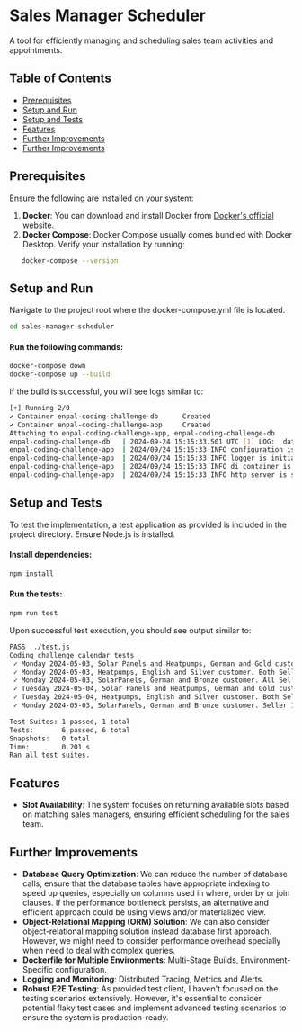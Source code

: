 # Sales Manager Scheduler
A tool for efficiently managing and scheduling sales team activities and appointments.

## Table of Contents
- [Prerequisites](#prerequisites)
- [Setup and Run](#setup-and-run)
- [Setup and Tests](#setup-and-tests)
- [Features](#features)
- [Further Improvements](#further-improvements)
- [Further Improvements](#further-improvements)

## Prerequisites

Ensure the following are installed on your system:
1. **Docker**: You can download and install Docker from [Docker's official website](https://www.docker.com/products/docker-desktop).
2. **Docker Compose**: Docker Compose usually comes bundled with Docker Desktop. Verify your installation by running:
```sh
   docker-compose --version
```

## Setup and Run 
Navigate to the project root where the docker-compose.yml file is located.
   ```sh
   cd sales-manager-scheduler
   ```
#### Run the following commands:
   ```sh
   docker-compose down
   docker-compose up --build
   ```
If the build is successful, you will see logs similar to:
   ```sh
[+] Running 2/0
 ✔ Container enpal-coding-challenge-db      Created                                                                                                                                                                                                                            0.0s 
 ✔ Container enpal-coding-challenge-app     Created                                                                                                                                                                                                                          0.1s 
Attaching to enpal-coding-challenge-app, enpal-coding-challenge-db
enpal-coding-challenge-db   | 2024-09-24 15:15:33.501 UTC [1] LOG:  database system is ready to accept connections
enpal-coding-challenge-app  | 2024/09/24 15:15:33 INFO configuration is loaded successfully
enpal-coding-challenge-app  | 2024/09/24 15:15:33 INFO logger is initialized successfully
enpal-coding-challenge-app  | 2024/09/24 15:15:33 INFO di container is starting up
enpal-coding-challenge-app  | 2024/09/24 15:15:33 INFO http server is started successfully addr=0.0.0.0:3000

   ```
## Setup and Tests
To test the implementation, a test application as provided is included in the project directory. Ensure Node.js is installed.

#### Install dependencies:
   ```sh
npm install
   ```
#### Run the tests:
   ```sh
npm run test
   ```
Upon successful test execution, you should see output similar to:
   ```sh
 PASS  ./test.js
  Coding challenge calendar tests
    ✓ Monday 2024-05-03, Solar Panels and Heatpumps, German and Gold customer. Only Seller 2 is selectable. (49 ms)
    ✓ Monday 2024-05-03, Heatpumps, English and Silver customer. Both Seller 2 and Seller 3 are selectable. (2 ms)
    ✓ Monday 2024-05-03, SolarPanels, German and Bronze customer. All Seller 1 and 2 are selectable, but Seller 1 does not have available slots. (2 ms)
    ✓ Tuesday 2024-05-04, Solar Panels and Heatpumps, German and Gold customer. Only Seller 2 is selectable, but it is fully booked (1 ms)
    ✓ Tuesday 2024-05-04, Heatpumps, English and Silver customer. Both Seller 2 and Seller 3 are selectable, but Seller 2 is fully booked. (1 ms)
    ✓ Monday 2024-05-03, SolarPanels, German and Bronze customer. Seller 1 and 2 are selectable, but Seller 2 is fully booked (2 ms)

Test Suites: 1 passed, 1 total
Tests:       6 passed, 6 total
Snapshots:   0 total
Time:        0.201 s
Ran all test suites.
   ```
## Features
- **Slot Availability**: The system focuses on returning available slots based on matching sales managers, ensuring efficient scheduling for the sales team.
## Further Improvements
- **Database Query Optimization**: We can reduce the number of database calls, ensure that the database tables have appropriate indexing to speed up queries, especially on columns used in where, order by or join clauses. If the performance bottleneck persists, an alternative and efficient approach could be using views and/or materialized view.
- **Object-Relational Mapping (ORM) Solution**: We can also consider object-relational mapping solution instead database first approach. However, we might need to consider performance overhead specially when need to deal with complex queries.
- **Dockerfile for Multiple Environments**: Multi-Stage Builds, Environment-Specific configuration. 
- **Logging and Monitoring**: Distributed Tracing, Metrics and Alerts.
- **Robust E2E Testing**: As provided test client, I haven't focused on the testing scenarios extensively. However, it's essential to consider potential flaky test cases and implement advanced testing scenarios to ensure the system is production-ready.